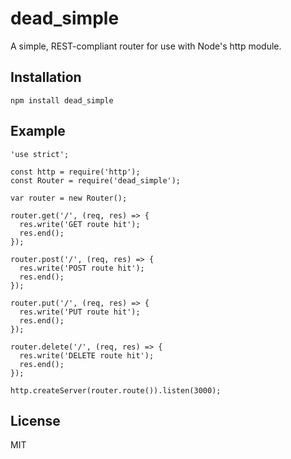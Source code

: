 # dead_simple

A simple, REST-compliant router for use with Node's http module.

## Installation

    npm install dead_simple

## Example

    'use strict';

    const http = require('http');
    const Router = require('dead_simple');

    var router = new Router();

    router.get('/', (req, res) => {
      res.write('GET route hit');
      res.end();
    });

    router.post('/', (req, res) => {
      res.write('POST route hit');
      res.end();
    });

    router.put('/', (req, res) => {
      res.write('PUT route hit');
      res.end();
    });

    router.delete('/', (req, res) => {
      res.write('DELETE route hit');
      res.end();
    });

    http.createServer(router.route()).listen(3000);

## License

MIT
